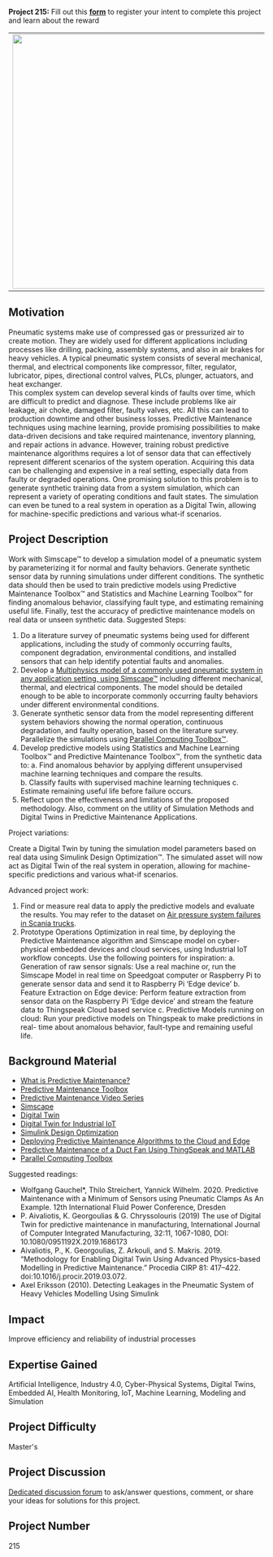 **Project 215:** Fill out this <strong>[form](https://forms.office.com/Pages/ResponsePage.aspx?id=ETrdmUhDaESb3eUHKx3B5lOTzSa_A6lPqq2LJKzvpM5UMTBZRkc4UTRETjFERVRDWllQRE40OUFSQS4u)</strong> to  register your intent to complete this project and learn about the reward

<table>
<td><img src="https://gist.githubusercontent.com/robertogl/e0115dc303472a9cfd52bbbc8edb7665/raw/pneumaticSys.jpg"  width=500 /></td>
<td><p><h1>Digital Twin and Predictive Maintenance of Pneumatic Systems</h1></p>
<p>Predict faults in pneumatic systems using simulation and AI/machine learning.</p>
</table>

## Motivation

Pneumatic systems make use of compressed gas or pressurized air to create motion. They are widely used for different applications including processes like drilling, packing, assembly systems, and also in air brakes for heavy vehicles.  A typical pneumatic system consists of several mechanical, thermal, and electrical components like compressor, filter, regulator, lubricator, pipes, directional control valves, PLCs, plunger, actuators, and heat exchanger.  
This complex system can develop several kinds of faults over time, which are difficult to predict and diagnose. These include problems like air leakage, air choke, damaged filter, faulty valves, etc. All this can lead to production downtime and other business losses. Predictive Maintenance techniques using machine learning, provide promising possibilities to make data-driven decisions and take required maintenance, inventory planning, and repair actions in advance. However, training robust predictive maintenance algorithms requires a lot of sensor data that can effectively represent different scenarios of the system operation. Acquiring this data can be challenging and expensive in a real setting, especially data from faulty or degraded operations.
One promising solution to this problem is to generate synthetic training data from a system simulation, which can represent a variety of operating conditions and fault states. The simulation can even be tuned to a real system in operation as a Digital Twin, allowing for machine-specific predictions and various what-if scenarios.

## Project Description

Work with Simscape™ to develop a simulation model of a pneumatic system by parameterizing it for normal and faulty behaviors. Generate synthetic sensor data by running simulations under different conditions. The synthetic data should then be used to train predictive models using Predictive Maintenance Toolbox™ and Statistics and Machine Learning Toolbox™ for finding anomalous behavior, classifying fault type, and estimating remaining useful life. Finally, test the accuracy of predictive maintenance models on real data or unseen synthetic data. 
Suggested Steps: 
1. Do a literature survey of pneumatic systems being used for different applications, including the study of commonly occurring faults, component degradation, environmental conditions, and installed sensors that can help identify potential faults and anomalies.  
2. Develop a [Multiphysics model of a commonly used pneumatic system in any application setting, using Simscape™](https://www.mathworks.com/help/predmaint/ug/generate-and-use-simulated-data-ensemble.html)   including different mechanical, thermal, and electrical components. The model should be detailed enough to be able to incorporate commonly occurring faulty behaviors under different environmental conditions. 
3. Generate synthetic sensor data from the model representing different system behaviors showing the normal operation, continuous degradation, and faulty operation, based on the literature survey. Parallelize the simulations using [Parallel Computing Toolbox™](https://www.mathworks.com/products/parallel-computing.html). 
4. Develop predictive models using Statistics and Machine Learning Toolbox™ and Predictive Maintenance Toolbox™, from the synthetic data to:
            a.	Find anomalous behavior by applying different unsupervised machine learning techniques and compare 
                the results.  
            b.	Classify faults with supervised machine learning techniques
            c.	Estimate remaining useful life before failure occurs.  
5. Reflect upon the effectiveness and limitations of the proposed methodology. Also, comment on the utility of Simulation Methods and Digital Twins in Predictive Maintenance Applications.  

Project variations:

Create a Digital Twin by tuning the simulation model parameters based on real data using Simulink Design Optimization™. The simulated asset will now act as Digital Twin of the real system in operation, allowing for machine-specific predictions and various what-if scenarios.


Advanced project work: 
1. Find or measure real data to apply the predictive models and evaluate the results. You may refer to the dataset on [Air pressure system failures in Scania trucks](https://www.kaggle.com/uciml/aps-failure-at-scania-trucks-data-set). 
2. Prototype Operations Optimization in real time, by deploying the Predictive Maintenance algorithm and Simscape model on cyber-physical embedded devices and cloud services, using Industrial IoT workflow concepts. Use the following pointers for inspiration: 
     a. Generation of raw sensor signals: Use a real machine or, run the Simscape Model in real time on Speedgoat computer or Raspberry Pi to generate sensor data and send it to Raspberry Pi ‘Edge device’ 
     b. Feature Extraction on Edge device: Perform feature extraction from sensor data on the Raspberry Pi ‘Edge device’ and stream the feature data to Thingspeak Cloud based service
      c. Predictive Models running on cloud: Run your predictive models on Thingspeak to make predictions in real- 
         time about anomalous behavior, fault-type and remaining useful life.     


## Background Material

-	[What is Predictive Maintenance?]( https://www.mathworks.com/discovery/predictive-maintenance-matlab.html)
-	[Predictive Maintenance Toolbox](https://www.mathworks.com/products/predictive-maintenance.html)
-	[Predictive Maintenance Video Series](https://www.mathworks.com/videos/series/predictive-maintenance-tech-talk-series.html) 
-	[Simscape](https://www.mathworks.com/products/simscape.html) 
-	[Digital Twin](https://www.mathworks.com/discovery/digital-twin.html)
-	[Digital Twin for Industrial IoT]( https://www.mathworks.com/content/dam/mathworks/mathworks-dot-com/images/events/matlabexpo/online/2020/matlab-expo-2020-digital-twins-iiot.pdf)
-	[Simulink Design Optimization](https://www.mathworks.com/products/sl-design-optimization.html)
-	[Deploying Predictive Maintenance Algorithms to the Cloud and Edge](https://www.mathworks.com/company/newsletters/articles/deploying-predictive-maintenance-algorithms-to-the-cloud-and-edge.html)
-	[Predictive Maintenance of a Duct Fan Using ThingSpeak and MATLAB](https://www.mathworks.com/videos/predictive-maintenance-of-a-duct-fan-using-thingspeak-and-matlab-1542018024279.html)
-	[Parallel Computing Toolbox](https://www.mathworks.com/products/parallel-computing.html)

Suggested readings:
-	Wolfgang Gauchel*, Thilo Streichert, Yannick Wilhelm. 2020. Predictive Maintenance with a Minimum of Sensors using Pneumatic Clamps As An Example. 12th International Fluid Power Conference, Dresden
-	P. Aivaliotis, K. Georgoulias & G. Chryssolouris (2019) The use of Digital Twin for predictive maintenance in manufacturing, International Journal of Computer Integrated Manufacturing, 32:11, 1067-1080, DOI: 10.1080/0951192X.2019.1686173 
-	Aivaliotis, P., K. Georgoulias, Z. Arkouli, and S. Makris. 2019. “Methodology for Enabling Digital Twin Using Advanced Physics-based Modelling in Predictive Maintenance.” Procedia CIRP 81: 417–422. doi:10.1016/j.procir.2019.03.072.
-	Axel Eriksson (2010). Detecting Leakages in the Pneumatic System of Heavy Vehicles Modelling Using Simulink


## Impact

Improve efficiency and reliability of industrial processes 


## Expertise Gained 

Artificial Intelligence, Industry 4.0, Cyber-Physical Systems, Digital Twins, Embedded AI, Health Monitoring, IoT, Machine Learning, Modeling and Simulation


## Project Difficulty

Master's

## Project Discussion

[Dedicated discussion forum](https://github.com/mathworks/MathWorks-Excellence-in-Innovation/discussions/46) to ask/answer questions, comment, or share your ideas for solutions for this project.

## Project Number

215
